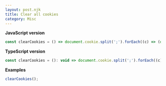 ```yaml
---
layout: post.njk
title: Clear all cookies
category: Misc
---
```


**JavaScript version**

```js
const clearCookies = () => document.cookie.split(';').forEach((c) => (document.cookie = c.replace(/^ +/, '').replace(/=.*/, `=;expires=${new Date().toUTCString()};path=/`)));
```

**TypeScript version**

```js
const clearCookies = (): void => document.cookie.split(';').forEach((c) => (document.cookie = c.replace(/^ +/, '').replace(/=.*/, `=;expires=${new Date().toUTCString()};path=/`)));
```

**Examples**

```js
clearCookies();
```
